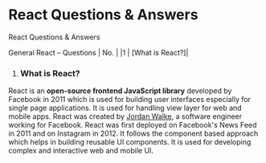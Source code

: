 # React Questions & Answers
React Questions &amp; Answers

General React – Questions
| No. |
|1  | [What is React?]|
1. ### What is React?

React is an **open-source frontend JavaScript library** developed by Facebook in 2011 which is used for building user interfaces especially for single page applications. 
It is used for handling view layer for web and mobile apps. 
React was created by [Jordan Walke](https://github.com/jordwalke), a software engineer working for Facebook. 
React was first deployed on Facebook's News Feed in 2011 and on Instagram in 2012.
It follows the component based approach which helps in building reusable UI components.
It is used for developing complex and interactive web and mobile UI.
